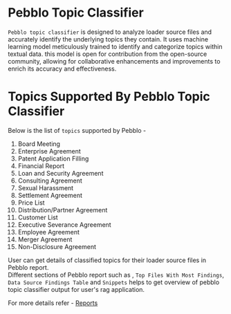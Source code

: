 
# Pebblo Topic Classifier  
  
`Pebblo topic classifier` is designed to analyze loader source files and accurately identify the underlying 
topics they contain.  It uses machine learning model meticulously trained to identify and categorize topics within textual data.  this model is open for contribution from the open-source community, allowing for collaborative enhancements 
and improvements to enrich its accuracy and effectiveness.  

# Topics Supported By Pebblo Topic Classifier  
  
Below is the list of `topics` supported by Pebblo -  
  
  1. Board Meeting  
  2. Enterprise Agreement  
  3. Patent Application Filling  
  4. Financial Report  
  5. Loan and Security Agreement  
  6. Consulting Agreement  
  7. Sexual Harassment  
  8. Settlement Agreement  
  9. Price List  
10. Distribution/Partner Agreement  
11. Customer List  
12. Executive Severance Agreement  
13. Employee Agreement  
14. Merger Agreement  
15. Non-Disclosure Agreement  
  
  
User can get details of classified topics for their loader source files in Pebblo report.  
Different sections of Pebblo report such as , `Top Files With Most Findings`, `Data Source Findings Table` and `Snippets`  helps to get overview of pebblo topic classifier output for user's rag application.  
  
For more details refer - [Reports](../reports.md)